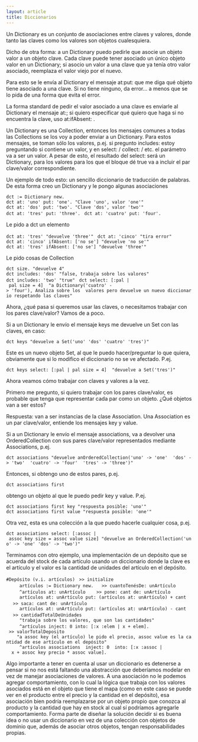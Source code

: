 ```yaml
---
layout: article
title: Diccionarios
---
```


Un Dictionary es un conjunto de asociaciones entre claves y valores, donde tanto las claves como los valores son objetos cualesquiera.

Dicho de otra forma: a un Dictionary puedo pedirle que asocie un objeto valor a un objeto clave. Cada clave puede tener asociado un único objeto valor en un Dictionary; si asocio un valor a una clave que ya tenía otro valor asociado, reemplaza el valor viejo por el nuevo.

Para esto se le envía al Dictionary el mensaje at:put: que me diga qué objeto tiene asociado a una clave. Si no tiene ninguno, da error... a menos que se lo pida de una forma que evita el error.

La forma standard de pedir el valor asociado a una clave es enviarle al Dictionary el mensaje at:; si quiero especificar qué quiero que haga si no encuentra la clave, uso at:ifAbsent: .

Un Dictionary es una Collection, entonces los mensajes comunes a todas las Collections se los voy a poder enviar a un Dictionary. Para estos mensajes, se toman sólo los valores, p.ej. si pregunto includes: estoy preguntando si contiene un valor, y en select: / collect: / etc. el parámetro va a ser un valor. A pesar de esto, el resultado del select: será un Dictionary, para los valores para los que el bloque dé true va a incluir el par clave/valor correspondiente.

Un ejemplo de todo esto: un sencillo diccionario de traducción de palabras. De esta forma creo un Dictionary y le pongo algunas asociaciones

`dct := Dictionary new. `
`dct at: 'uno' put: 'one'. "Clave 'uno', valor 'one'" `
`dct at: 'dos' put: 'two'. "Clave 'dos', valor 'two'" `
`dct at: 'tres' put: 'three'. `
`dct at: 'cuatro' put: 'four'. `

Le pido a dct un elemento

`dct at: 'tres' "devuelve 'three'" `
`dct at: 'cinco' "tira error" `
`dct at: 'cinco' ifAbsent: ['no se'] "devuelve 'no se'" `
`dct at: 'tres' ifAbsent: ['no se'] "devuelve 'three'" `

Le pido cosas de Collection

`dct size. "devuelve 4" `
`dct includes: 'dos' "false, trabaja sobre los valores" `
`dct includes: 'two' "true" `
`dct select: [:pal | pal size = 4]  "a Dictionary('cuatro' -> 'four'), Analiza sobre los  valores pero devuelve un nuevo diccionario respetando las claves" `

Ahora, ¿qué pasa si queremos usar las claves, o necesitamos trabajar con los pares clave/valor? Vamos de a poco.

Si a un Dictionary le envío el mensaje keys me devuelve un Set con las claves, en caso:

`dct keys "devuelve a Set('uno' 'dos' 'cuatro' 'tres')" `

Este es un nuevo objeto Set, al que le puedo hacer/preguntar lo que quiera, obviamente que si lo modifico el diccionario no se ve afectado. P.ej.

`dct keys select: [:pal | pal size = 4]  "devuelve a Set('tres')" `

Ahora veamos cómo trabajar con claves y valores a la vez.

Primero me pregunto, si quiero trabajar con los pares clave/valor, es probable que tenga que representar cada par como un objeto. ¿Qué objetos van a ser estos?

Respuesta: van a ser instancias de la clase Association. Una Association es un par clave/valor, entiende los mensajes key y value.

Si a un Dictionary le envío el mensaje associations, va a devolver una OrderedCollection con sus pares clave/valor representados mediante Associations, p.ej.

`dct associations "devuelve anOrderedCollection('uno' -> 'one'  'dos' -> 'two'  'cuatro' -> 'four'  'tres' -> 'three')"`

Entonces, si obtengo uno de estos pares, p.ej.

`dct associations first `

obtengo un objeto al que le puedo pedir key y value. P.ej.

`dct associations first key "respuesta posible: 'uno'" `
`dct associations first value "respuesta posible: 'one'" `

Otra vez, esta es una colección a la que puedo hacerle cualquier cosa, p.ej.

`dct associations select: [:assoc | assoc key size = assoc value size] "devuelve an OrderedCollection('uno' -> 'one' 'dos' -> 'two')"`

Terminamos con otro ejemplo, una implementación de un depósito que se acuerda del stock de cada artículo usando un diccionario donde la clave es el artículo y el valor es la cantidad de unidades del artículo en el depósito.

`#Depósito (v.i. artículos)`
` >> initialize`
`     artículos := Dictionary new.`
` `
` >> cuantoTenésDe: unArtículo `
`     ^artículos at: unArtículo `
` `
` >> pone: cant de: unArtículo `
`     artículos at: unArtículo put: (artículos at: unArtículo) + cant `
` `
` >> saca: cant de: unArtículo `
`     artículos at: unArtículo put: (artículos at: unArtículo) - cant `
` `
` >> cantidadTotalDeUnidades `
`     "trabaja sobre los valores, que son las cantidades" `
`     ^artículos inject: 0 into: [:x :elem | x + elem]. `
` `
` >> valorTotalDeposito `
`    "a assoc key (el artículo) le pido el precio, assoc value es la cantidad de ese artículo en el depósito" `
`     ^artículos associations  inject: 0  into: [:x :assoc |  x + assoc key precio * assoc value].`

Algo importante a tener en cuenta al usar un diccionario es detenerse a pensar si no nos está faltando una abstracción que deberíamos modelar en vez de manejar asociaciones de valores. A una asociación no le podemos agregar comportamiento, con lo cual la lógica que trabaja con los valores asociados está en el objeto que tiene el mapa (como en este caso se puede ver en el producto entre el precio y la cantidad en el depósito), esa asociación bien podría reemplazarse por un objeto propio que conozca al producto y la cantidad que hay en stock al cual sí podríamos agregarle comportamiento. Forma parte de diseñar la solución decidir si es buena idea o no usar un diccionario en vez de una colección con objetos de dominio que, además de asociar otros objetos, tengan responsabilidades propias.
